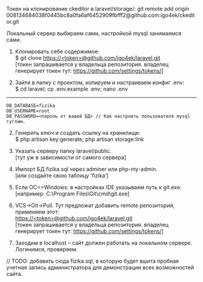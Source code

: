 <p>Токен на клонирование ckeditor в laravel/storage/: git remote add origin 008134684038f0445bc8a0fa6af6452909fbfff2@github.com:igo4ek/ckeditor.git</p>


<p data-line-end="1" data-line-start="0">Локальный сервер выбираем сами, настройкой mysql занимаемся сами.</p>

<ol>
	<li data-line-end="6" data-line-start="2">
	<p data-line-end="5" data-line-start="2">Клонировать себе содержимое:<br />
	$ git clone&nbsp;<a href="https://%3Ctoken%3E@github.com/igo4ek/laravel.git">https://&lt;token&gt;@github.com/igo4ek/laravel.git</a><br />
	[токен запрашивается у владельца репозитория. владелец генерирует токен тут:&nbsp;<a href="https://github.com/settings/tokens/">https://github.com/settings/tokens/</a>]</p>
	</li>
	<li data-line-end="8" data-line-start="6">
	<p data-line-end="8" data-line-start="6">Зайти в папку с проектом, копируем и настраиваем конфиг .env:<br />
	$ cd laravel; cp .env.example .env; nano .env</p>
	</li>
</ol>

<hr />
<pre>
<code>DB_DATABASE=fizika
DB_USERNAME=root
DB_PASSWORD=&lt;пароль от вашей БД&gt; // Как настроить пользователя mysql гуглим.
</code></pre>

<ol start="2">
	<li data-line-end="16" data-line-start="13">
	<p data-line-end="15" data-line-start="13">Генерить ключ и создать ссылку на хранилище:<br />
	$ php artisan key:generate; php artisan storage:link</p>
	</li>
	<li data-line-end="19" data-line-start="16">
	<p data-line-end="18" data-line-start="16">Указать серверу папку laravel/public.<br />
	[тут уж в зависимости от самого сервера]</p>
	</li>
	<li data-line-end="22" data-line-start="19">
	<p data-line-end="21" data-line-start="19">Импорт БД fizika.sql через adminer или php-my-admin.<br />
	[или создайте свою таблицу &lsquo;fizika&rsquo;]</p>
	</li>
	<li data-line-end="25" data-line-start="22">
	<p data-line-end="24" data-line-start="22">Если ОС==Windows: в настройках IDE указываем путь к git.exe:<br />
	[например: C:\Program Files\Git\cmd\git.exe]</p>
	</li>
	<li data-line-end="29" data-line-start="25">
	<p data-line-end="28" data-line-start="25">VCS-&gt;Git-&gt;Pull. Тут предложат добавить remote репозиторий, применяем этот:<br />
	<a href="https://%3Ctoken%3E@github.com/igo4ek/laravel.git">https://&lt;token&gt;@github.com/igo4ek/laravel.git</a><br />
	[токен запрашивается у владельца репозитория. владелец генерирует токен тут:&nbsp;<a href="https://github.com/settings/tokens/">https://github.com/settings/tokens/</a>]</p>
	</li>
	<li data-line-end="31" data-line-start="29">
	<p data-line-end="30" data-line-start="29">Заходим в localhost &ndash; сайт должен работать на локальном сервере. Логинимся, проверяем.</p>
	</li>
</ol>

<p data-line-end="32" data-line-start="31">// TODO: добавить сюда fizika.sql, в которую будет вшита пробная учетная запись администратора для демонстрации всех возможностей сайта.</p>
